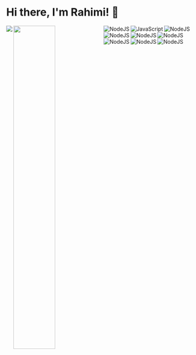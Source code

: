 # Hi there, I'm Rahimi! 👋

<img align="left" src="https://github-readme-stats.vercel.app/api?username=tard916&show_icons=true&theme=radical" />
<img align="left" width="47%" src="https://github-readme-stats.vercel.app/api/top-langs/?username=tard916&layout=compact" />

<img align="left" alt="NodeJS" src="https://img.shields.io/badge/Node.js-339933?style=for-the-badge&labelColor=1e2122&logoColor=339933&logo=node-dot-js"/>
<img align="left" alt="JavaScript" src="https://img.shields.io/badge/javascript-%23323330.svg?style=for-the-badge&logo=javascript&logoColor-%23F7DF1E"/>
<img align="left" alt="NodeJS" src="https://img.shields.io/badge/PHP-777BB4?style=for-the-badge&labelColor=212433&logoColor=777BB4&logo=php"/>
<img align="left" alt="NodeJS" src="https://img.shields.io/badge/Angular-DD0031?style=for-the-badge&labelColor=ffffff&logoColor=DD0031&logo=angular"/>
<img align="left" alt="NodeJS" src="https://img.shields.io/badge/Dart-0175C2?style=for-the-badge&labelColor=02467d&logoColor=0175C2&logo=dart"/>
<img align="left" alt="NodeJS" src="https://img.shields.io/badge/Git-F05032?style=for-the-badge&labelColor=F05032&logoColor=ffffff&logo=git"/>
<img align="left" alt="NodeJS" src="https://img.shields.io/badge/Java-007396?style=for-the-badge&labelColor=f5971f&logoColor=007396&logo=java"/>
<img align="left" alt="NodeJS" src="https://img.shields.io/badge/React-61DAFB?style=for-the-badge&labelColor=20232A&logoColor=61DAFB&logo=react"/>
<img align="left" alt="NodeJS" src="https://img.shields.io/badge/TypeScript-3178C6?style=for-the-badge&labelColor=ffffff&logoColor=3178C6&logo=typescript"/>
